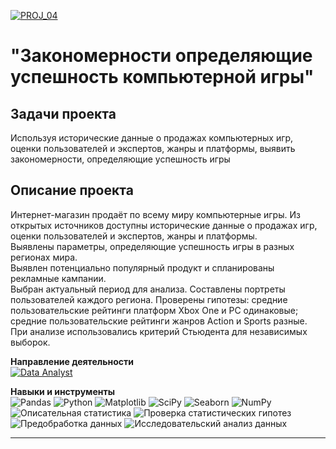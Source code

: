 [![PROJ_04](https://img.shields.io/badge/🔗%20PROJ-04-success)](https://github.com/imeleges/YPDS_Projects/tree/main/PROJ_04)
# "Закономерности определяющие успешность компьютерной игры"

## Задачи проекта  
Используя исторические данные о продажах компьютерных игр, оценки пользователей и экспертов, жанры и платформы, выявить закономерности, определяющие успешность игры

## Описание проекта
Интернет-магазин продаёт по всему миру компьютерные игры. Из открытых источников доступны исторические данные о продажах игр, оценки пользователей и экспертов, жанры и платформы.  
Выявлены параметры, определяющие успешность игры в разных регионах мира.  
Выявлен потенциально популярный продукт и спланированы рекламные кампании.  
Выбран актуальный период для анализа. Составлены портреты пользователей каждого региона.
Проверены гипотезы: средние пользовательские рейтинги платформ Xbox One и PC одинаковые;
средние пользовательские рейтинги жанров Action и Sports разные.  
При анализе использовались критерий Стьюдента для независимых выборок.

**Направление деятельности**  
[![Data Analyst](https://img.shields.io/static/v1?label=Trend&message=Data%20Analyst&color=blue)](https://github.com/imeleges/YPDS_Projects#)

**Навыки и инструменты**  
![Pandas](https://img.shields.io/static/v1?label=Tool&message=Pandas&color=blue)
![Python](https://img.shields.io/static/v1?label=Tool&message=Python&color=blue)
![Matplotlib](https://img.shields.io/static/v1?label=Tool&message=Matplotlib&color=blue)
![SciPy](https://img.shields.io/static/v1?label=Tool&message=SciPy&color=blue)
![Seaborn](https://img.shields.io/static/v1?label=Tool&message=Seaborn&color=blue)
![NumPy](https://img.shields.io/static/v1?label=Tool&message=NumPy&color=blue)
![Описательная статистика](https://img.shields.io/static/v1?label=Skill&message=Описательная%20статистика&color=blue)
![Проверка статистических гипотез](https://img.shields.io/static/v1?label=Skill&message=Проверка%20статистических%20гипотез&color=blue)
![Предобработка данных](https://img.shields.io/static/v1?label=Skill&message=Предобработка%20данных&color=blue)
![Исследовательский анализ данных](https://img.shields.io/static/v1?label=Skill&message=Исследовательский%20анализ%20данных&color=blue)

---
